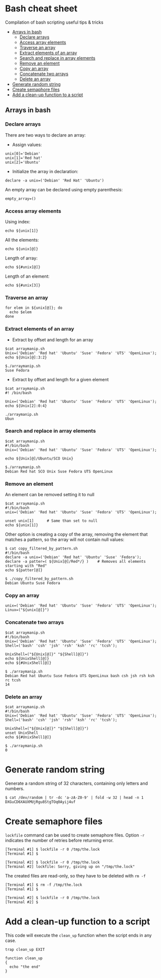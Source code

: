 # Bash cheat sheet
Compilation of bash scripting useful tips &amp; tricks

* [Arrays in bash](#arrays-in-bash)
  * [Declare arrays](#declare-arrays)
  * [Access array elements](#access-array-elements)
  * [Traverse an array](#traverse-an-array)
  * [Extract elements of an array](#extract-elements-of-an-array)
  * [Search and replace in array elements](#search-and-replace-in-array-elements)
  * [Remove an element](#remove-an-element)
  * [Copy an array](#copy-an-array)
  * [Concatenate two arrays](#concatenate-two-arrays)
  * [Delete an array](#delete-an-array)
* [Generate random string](#generate-random-string)
* [Create semaphore files](#create-semaphore-files)
* [Add a clean-up function to a script](#add_a_clean-up_function_to_a_script)


## Arrays in bash

### Declare arrays
There are two ways to declare an array:

* Assign values:
```
unix[0]='Debian'
unix[1]='Red hat'
unix[2]='Ubuntu'
```

* Initialize the array in declaration:
```
declare -a unix=('Debian' 'Red Hat' 'Ubuntu')
```

An empty array can be declared using empty parenthesis:
```
empty_array=()
```

### Access array elements

Using index: 
```
echo ${unix[1]}
```
All the elements:
```
echo ${unix[@]}
```
Length of array:
```
echo ${#unix[@]}
```
Length of an element:
```
echo ${#unix[3]}
```

### Traverse an array
```
for elem in ${unix[@]}; do
  echo $elem
done
```

### Extract elements of an array

* Extract by offset and length for an array
```
$cat arraymanip.sh
Unix=('Debian' 'Red hat' 'Ubuntu' 'Suse' 'Fedora' 'UTS' 'OpenLinux');
echo ${Unix[@]:3:2}

$./arraymanip.sh
Suse Fedora
```

* Extract by offset and length for a given element
```
$cat arraymanip.sh
#! /bin/bash

Unix=('Debian' 'Red hat' 'Ubuntu' 'Suse' 'Fedora' 'UTS' 'OpenLinux');
echo ${Unix[2]:0:4}

./arraymanip.sh
Ubun
```

### Search and replace in array elements
```
$cat arraymanip.sh
#!/bin/bash
Unix=('Debian' 'Red hat' 'Ubuntu' 'Suse' 'Fedora' 'UTS' 'OpenLinux');

echo ${Unix[@]/Ubuntu/SCO Unix}

$./arraymanip.sh
Debian Red hat SCO Unix Suse Fedora UTS OpenLinux
```

### Remove an element
An element can be removed setting it to null
```
$cat arraymanip.sh
#!/bin/bash
unix=('Debian' 'Red hat' 'Ubuntu' 'Suse' 'Fedora' 'UTS' 'OpenLinux');

unset unix[1]      # Same than set to null
echo ${unix[1]}
```

Other option is creating a copy of the array, removing the element that matches a pattern, so the array will not contain null values:
```
$ cat copy_filtered_by_pattern.sh
#!/bin/bash
declare -a unix=('Debian' 'Red hat' 'Ubuntu' 'Suse' 'Fedora');
declare -a patter=( ${Unix[@]/Red*/} )    # Removes all elements starting with "Red"
echo ${patter[@]}         

$ ./copy_filtered_by_pattern.sh
Debian Ubuntu Suse Fedora
```


### Copy an array
```
unix=('Debian' 'Red hat' 'Ubuntu' 'Suse' 'Fedora' 'UTS' 'OpenLinux');
Linux=("${unix[@]}")
```

### Concatenate two arrays
```
$cat arraymanip.sh
#!/bin/bash
Unix=('Debian' 'Red hat' 'Ubuntu' 'Suse' 'Fedora' 'UTS' 'OpenLinux');
Shell=('bash' 'csh' 'jsh' 'rsh' 'ksh' 'rc' 'tcsh');

UnixShell=("${Unix[@]}" "${Shell[@]}")
echo ${UnixShell[@]}
echo ${#UnixShell[@]}

$ ./arraymanip.sh
Debian Red hat Ubuntu Suse Fedora UTS OpenLinux bash csh jsh rsh ksh rc tcsh
14
```

### Delete an array
```
$cat arraymanip.sh
#!/bin/bash
Unix=('Debian' 'Red hat' 'Ubuntu' 'Suse' 'Fedora' 'UTS' 'OpenLinux');
Shell=('bash' 'csh' 'jsh' 'rsh' 'ksh' 'rc' 'tcsh');

UnixShell=("${Unix[@]}" "${Shell[@]}")
unset UnixShell
echo ${#UnixShell[@]}

$ ./arraymanip.sh
0
```

# Generate random string
Generate a random string of 32 characters, containing only letters and numbers.
```
$ cat /dev/random | tr -dc 'a-zA-Z0-9' | fold -w 32 | head -n 1
DXGuCD6XAUXMUjRgu8StgTOq0Ayij4uf
```

# Create semaphore files
`lockfile` command can be used to create semaphore files. Option `-r` indicates the number of retries before returning error.
```
[Terminal #1] $ lockfile -r 0 /tmp/the.lock
[Terminal #1] $

[Terminal #2] $ lockfile -r 0 /tmp/the.lock
[Terminal #2] lockfile: Sorry, giving up on "/tmp/the.lock"
```
The created files are read-only, so they have to be deleted with `rm -f`
```
[Terminal #1] $ rm -f /tmp/the.lock
[Terminal #1] $

[Terminal #2] $ lockfile -r 0 /tmp/the.lock
[Terminal #2] $
```

# Add a clean-up function to a script
This code will execute the `clean_up` function when the script ends in any case.
```
trap clean_up EXIT

function clean_up
{
  echo "the end"
}
```

